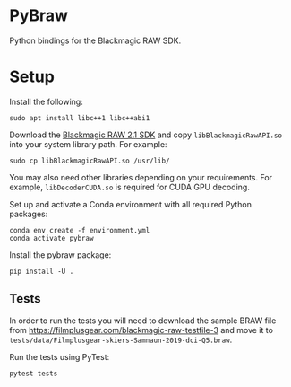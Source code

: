 # PyBraw

Python bindings for the Blackmagic RAW SDK.

# Setup

Install the following:

```shell
sudo apt install libc++1 libc++abi1
```

Download the [Blackmagic RAW 2.1 SDK](https://www.blackmagicdesign.com/au/developer/product/camera)
and copy `libBlackmagicRawAPI.so` into your system library path. For example:

```
sudo cp libBlackmagicRawAPI.so /usr/lib/
```

You may also need other libraries depending on your requirements. For example, `libDecoderCUDA.so`
is required for CUDA GPU decoding.

Set up and activate a Conda environment with all required Python packages:

```shell
conda env create -f environment.yml
conda activate pybraw
```

Install the pybraw package:

```shell
pip install -U .
```

## Tests

In order to run the tests you will need to download the sample BRAW file from
https://filmplusgear.com/blackmagic-raw-testfile-3 and move it to
`tests/data/Filmplusgear-skiers-Samnaun-2019-dci-Q5.braw`.

Run the tests using PyTest:

```shell
pytest tests
```
